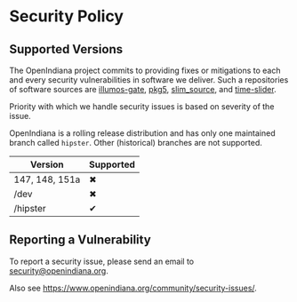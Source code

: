 # Security Policy

## Supported Versions

The OpenIndiana project commits to providing fixes or mitigations to each
and every security vulnerabilities in software we deliver. Such a repositories
of software sources are [illumos-gate](https://github.com/illumos/illumos-gate),
[pkg5](https://github.com/OpenIndiana/pkg5), [slim_source](https://github.com/OpenIndiana/slim_source),
and [time-slider](https://github.com/OpenIndiana/time-slider).

Priority with which we handle security issues is based on severity of the issue.

OpenIndiana is a rolling release distribution and has only one maintained branch
called `hipster`. Other (historical) branches are not supported.

| Version        | Supported |
| ---------------|---------- |
| 147, 148, 151a | ✖         |
| /dev           | ✖         |
| /hipster       | ✔         |

## Reporting a Vulnerability

To report a security issue, please send an email to security@openindiana.org.

Also see https://www.openindiana.org/community/security-issues/.
